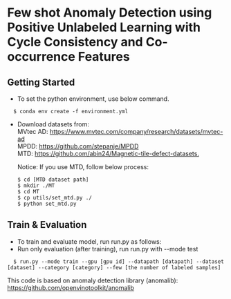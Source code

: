 # Few shot Anomaly Detection using Positive Unlabeled Learning with Cycle Consistency and Co-occurrence Features
## Getting Started
* To set the python environment, use below command.
```
  $ conda env create -f environment.yml
```
* Download datasets from:  
    MVtec AD: <https://www.mvtec.com/company/research/datasets/mvtec-ad>  
    MPDD: <https://github.com/stepanje/MPDD>  
    MTD: <https://github.com/abin24/Magnetic-tile-defect-datasets.>  
    
    Notice: If you use MTD, follow below process:
    ```
    $ cd [MTD dataset path]
    $ mkdir ./MT
    $ cd MT
    $ cp utils/set_mtd.py ./
    $ python set_mtd.py
    ```
  
## Train & Evaluation
* To train and evaluate model, run run.py as follows:
* Run only evaluation (after training), run run.py with --mode test
```
  $ run.py --mode train --gpu [gpu id] --datapath [datapath] --dataset [dataset] --category [category] --few [the number of labeled samples] 
```

This code is based on anomaly detection library (anomalib): https://github.com/openvinotoolkit/anomalib
